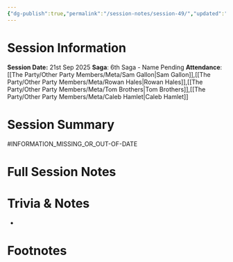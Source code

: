 ```yaml
---
{"dg-publish":true,"permalink":"/session-notes/session-49/","updated":"2025-09-21T20:19:07.068+01:00"}
---
```


# Session Information
**Session Date:** 21st Sep 2025 
**Saga**: 6th Saga - Name Pending
**Attendance**: [[The Party/Other Party Members/Meta/Sam Gallon\|Sam Gallon]],[[The Party/Other Party Members/Meta/Rowan Hales\|Rowan Hales]],[[The Party/Other Party Members/Meta/Tom Brothers\|Tom Brothers]],[[The Party/Other Party Members/Meta/Caleb Hamlet\|Caleb Hamlet]]

# Session Summary 
#INFORMATION_MISSING_OR_OUT-OF-DATE 

# Full Session Notes










# Trivia & Notes
- 

# Footnotes

